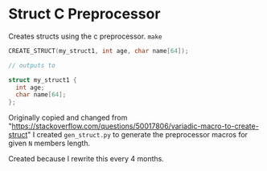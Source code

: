 # Struct C Preprocessor

Creates structs using the c preprocessor. `make`

```c
CREATE_STRUCT(my_struct1, int age, char name[64]);

// outputs to 

struct my_struct1 {
  int age;
  char name[64];
};
```

Originally copied and changed from "https://stackoverflow.com/questions/50017806/variadic-macro-to-create-struct"
I created `gen_struct.py` to generate the preprocessor macros for given `N` members length.

Created because I rewrite this every 4 months.
